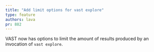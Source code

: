 ```yaml
---
title: "Add limit options for vast explore"
type: feature
authors: lava
pr: 882
---
```


VAST now has options to limit the amount of results produced by an invocation of
`vast explore`.
